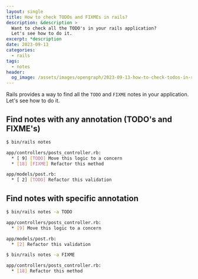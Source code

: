 ```yaml
---
layout: single
title: How to check TODOs and FIXMEs in rails?
description: &description >
  Want to check all the TODO's in your rails application?
  Let's see how to do it.
excerpt: *description
date: 2023-09-13
categories:
  - rails
tags:
  - notes
header:
  og_image: /assets/images/opengraph/2023-09-13-how-to-check-todos-in-rails.png
---
```


Rails provides a way to find all the `TODO` and `FIXME` notes in your application.
Let's see how to do it.

## Find notes with any annotation (TODO's and FIXME's)

```bash
$ bin/rails notes

app/controllers/posts_controller.rb:
  * [ 9] [TODO] Move this logic to a concern
  * [18] [FIXME] Refactor this method

app/models/post.rb:
  * [ 2] [TODO] Refactor this validation

```

## Find notes with specific annotation

```bash
$ bin/rails notes -a TODO

app/controllers/posts_controller.rb:
  * [9] Move this logic to a concern

app/models/post.rb:
  * [2] Refactor this validation
```

```bash
$ bin/rails notes -a FIXME

app/controllers/posts_controller.rb:
  * [18] Refactor this method
```
